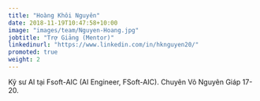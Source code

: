 ```yaml
---
title: "Hoàng Khôi Nguyên"
date: 2018-11-19T10:47:58+10:00
image: "images/team/Nguyen-Hoang.jpg"
jobtitle: "Trợ Giảng (Mentor)"
linkedinurl: "https://www.linkedin.com/in/hknguyen20/"
promoted: true
weight: 2
---
```


Kỹ sư AI tại Fsoft-AIC (AI Engineer, FSoft-AIC). Chuyên Võ Nguyên Giáp 17-20.

